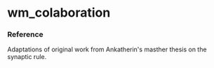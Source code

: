 # wm_colaboration

### Reference
Adaptations of original work from Ankatherin's masther thesis on the synaptic rule.
